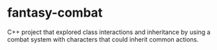 # fantasy-combat
C++ project that explored class interactions and inheritance by using a combat system with characters that could inherit common actions.
